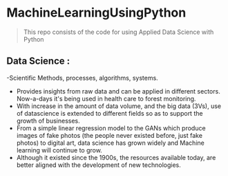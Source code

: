 # MachineLearningUsingPython

> This repo consists of the code for using Applied Data Science with Python
## Data Science : 
-Scientific Methods, processes, algorithms, systems.
- Provides insights from raw data and can be applied in different sectors. Now-a-days it's being used in health care to forest monitoring.
- With increase in the amount of data volume, and the big data (3Vs), use of datascience is extended to different fields so as to support the growth of businesses.
- From a simple linear regression model to the GANs which produce images of fake photos (the people never existed before, just fake photos) to digital art, data science has grown widely and Machine learning will continue to grow.
- Although it existed since the 1900s, the resources available today, are better aligned with the development of new technologies.


